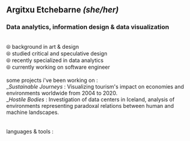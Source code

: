 ## Argitxu Etchebarne *(she/her)*
### Data analytics, information design & data visualization
<br/> ⦾ background in art & design
<br/> ⦾ studied critical and speculative design
<br/> ⦾ recently specialized in data analytics
<br/> ⦾ currently working on software engineer
<br/>
<br/>some projects i've been working on :
<br/> _*Sustainable Journeys* : Visualizing tourism's impact on economies and environments worldwide from 2004 to 2020.
<br/> _*Hostile Bodies* : Investigation of data centers in Iceland, analysis of environments representing paradoxal relations between human and machine landscapes. 
<br/>
<br/>
<br/>languages & tools : 
